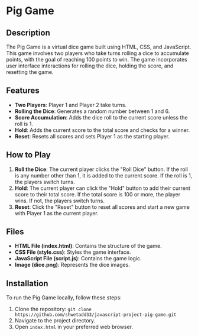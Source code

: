 # Pig Game

## Description
The Pig Game is a virtual dice game built using HTML, CSS, and JavaScript. This game involves two players who take turns rolling a dice to accumulate points, with the goal of reaching 100 points to win. The game incorporates user interface interactions for rolling the dice, holding the score, and resetting the game.

## Features
- **Two Players**: Player 1 and Player 2 take turns.
- **Rolling the Dice**: Generates a random number between 1 and 6.
- **Score Accumulation**: Adds the dice roll to the current score unless the roll is 1.
- **Hold**: Adds the current score to the total score and checks for a winner.
- **Reset**: Resets all scores and sets Player 1 as the starting player.

## How to Play
1. **Roll the Dice**: The current player clicks the "Roll Dice" button. If the roll is any number other than 1, it is added to the current score. If the roll is 1, the players switch turns.
2. **Hold**: The current player can click the "Hold" button to add their current score to their total score. If the total score is 100 or more, the player wins. If not, the players switch turns.
3. **Reset**: Click the "Reset" button to reset all scores and start a new game with Player 1 as the current player.

## Files
- **HTML File (index.html)**: Contains the structure of the game.
- **CSS File (style.css)**: Styles the game interface.
- **JavaScript File (script.js)**: Contains the game logic.
- **Image (dice.png)**: Represents the dice images.

## Installation
To run the Pig Game locally, follow these steps:
1. Clone the repository: `git clone https://github.com/shwetadd33/javascript-project-pig-game.git`
2. Navigate to the project directory.
3. Open `index.html` in your preferred web browser.


